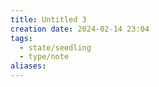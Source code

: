 ```yaml
---
title: Untitled 3
creation date: 2024-02-14 23:04
tags:
  - state/seedling
  - type/note
aliases:
---
```


